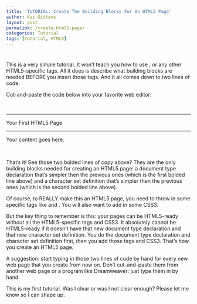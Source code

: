```yaml
---
title: 'TUTORIAL: Create The Building Blocks For An HTML5 Page'
author: Kai Gittens
layout: post
permalink: /create-html5-page/
categories: Tutorial
tags: [tutorial, HTML5]
---
```

# 

This is a very simple tutorial. It won’t teach you how to use ,  or any other HTML5-specific tags. All it does is describe what building blocks are needed BEFORE you insert those tags. And it all comes down to two lines of code.

Cut-and-paste the code below into your favorite web editor:

 

****  
  
  
Your First HTML5 Page  
****  
  
  
Your content goes here.  
  
 

 

That’s it! See those two bolded lines of copy above? They are the only building blocks needed for creating an HTML5 page: a document type declaration that’s simpler then the previous ones (which is the first bolded line above) and a character set definition that’s simpler then the previous ones (which is the second bolded line above).

Of course, to REALLY make this an HTML5 page, you need to throw in some specific tags like  and . You will also want to add in some CSS3.

But the key thing to remember is this: your pages can be HTML5-ready without all the HTML5-specific tags and CSS3. It absolutely cannot be HTML5-ready if it doesn’t have that new document type declaration and that new character set definition. You do the document type declaration and character set definition first, *then* you add those tags and CSS3. That’s how you create an HTML5 page.

A suggestion: start typing in those two lines of code by hand for every new web page that you create from now on. Don’t cut-and-paste them from another web page or a program like Dreamweaver: just type them in by hand.

This is my first tutorial. Was I clear or was I not clear enough? Please let me know so I can shape up.